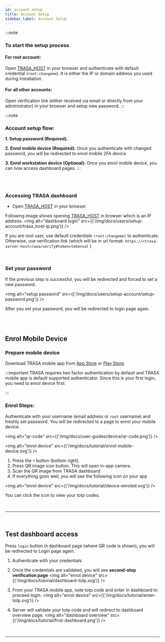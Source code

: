 ```yaml
---
id: account-setup
title: Account Setup
sidebar_label: Account Setup
---
```




:::note
### To start the setup process
#### For root account: 
Open [TRASA_HOST](../getting-started/glossary.md#trasa_host) in your browser and authenticate with default credential (`root:changeme`). It is either the IP or domain address you used during installation. 

#### For all other accounts:  
Open verification link (either received via email or directly from your administrator) in your browser and setup new password.
:::

:::note
### Account setup flow:
**1. Setup password (Required).**

**2. Enrol mobile device (Required):** Once you authenticate with changed password, you will be redirected to enrol mobile 2FA device.

**3. Enrol workstation device (Optional):** Once you enrol mobile device, you can now access dashboard pages.
:::

<br />



<br />


### Accessing TRASA dashboard


- Open [TRASA_HOST](../getting-started/glossary.md#trasa_host) in your browser.

Following image shows opening [TRASA_HOST](../getting-started/glossary.md#trasa_host) in browser which is an IP address.
<img alt="dashboard login" src={('/img/docs/users/setup-account/trasa_host-ip.png')} />

If you are root user, use default credentials `(root:changeme)` to authenticate. Otherwise, use verification link (which will be in url format: `https://<trasa-server-host>/woa/verify#token=tokenval` )

 <br />

### Set your password

If the previous step is successful, you will be redirected and forced to set a new password.

<img alt="setup password" src={('/img/docs/users/setup-account/setup-password.png')} />



After you set your password, you will be redirected to login page again.

<br /><br />




## Enrol Mobile Device


### Prepare mobile device
Download TRASA mobile app from [App Store](https://apps.apple.com/us/app/trasa/id1411267389) or [Play Store](https://play.google.com/store/apps/details?id=com.trasa).


:::important
TRASA requires two factor authentication by default and TRASA mobile app is default supported authenticator. Since this is your first login, you need to enrol device first:

:::



### Enrol Steps:

Authenticate with your username (email address or `root` username) and freshly set password.
You will be redirected to a page to enrol your mobile device.

<img alt="qr-code" src={('/img/docs/user-guides/device/qr-code.png')} />

<img alt="enrol device" src={('/img/docs/tutorial/enrol-mobile-device.svg')} />

1. Press the `+` button (bottom right).
2. Press QR image icon button. This will open in-app camera.
3. Scan the QR image from TRASA dashboard
4. If everything goes well, you will see the following icon on your app

<img alt="enrol device" src={('/img/docs/tutorial/device-enroled.svg')} />

You can click the icon to view your totp codes.

<br />

---

<br />

## Test dashboard access

Press `login` button in dashboard page (where QR code is shown), you will be redirected to Login page again.

1. Authenticate with your credentials
2. Once the credentials are validated, you will see **second-step verification page**
   <img alt="enrol device" src={('/img/docs/tutorial/dashboard-totp.svg')} />
3. From your TRASA mobile app, note totp code and enter in dashboard to proceed login.
   <img alt="enrol device" src={('/img/docs/tutorial/enter-totp.svg')} />

4. Server will validate your totp code and will redirect to dashboard overview page.
   <img alt="dashboard overview" src={('/img/docs/tutorial/first-dashboard.png')} />


<br />

---

<br />




